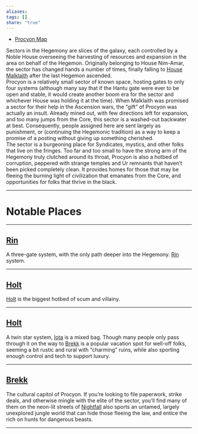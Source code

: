 ```yaml
---
aliases: 
tags: []
share: "true"
---
```


- [Procyon Map](Procyon%20Map.md)


Sectors in the Hegemony are slices of the galaxy, each controlled by a Noble House overseeing the harvesting of resources and expansion in the area on behalf of the Hegemon. Originally belonging to House Nim-Amar, the sector has changed hands a number of times, finally falling to [House Malklaith](House%20Malklaith.md) after the last Hegemon ascended.  
Procyon is a relatively small sector of known space, hosting gates to only four systems (although many say that if the Hantu gate were ever to be open and stable, it would create another boom era for the sector and whichever House was holding it at the time). When Malklaith was promised a sector for their help in the Ascension wars, the “gift” of Procyon was actually an insult. Already mined out, with few directions left for expansion, and too many jumps from the Core, this sector is a washed-out backwater at best. Consequently, people assigned here are sent largely as punishment, or (continuing the Hegemonic tradition) as a way to keep a promise of a posting without giving up something cherished.  
The sector is a burgeoning place for Syndicates, mystics, and other folks that live on the fringes. Too far and too small to have the strong arm of the Hegemony truly clutched around its throat, Procyon is also a hotbed of corruption, peppered with strange temples and Ur remnants that haven’t been picked completely clean. It provides homes for those that may be fleeing the burning light of civilization that emanates from the Core, and opportunities for folks that thrive in the black.

---

# Notable Places

---

## [Rin](Rin.md)

A three-gate system, with the only path deeper into the Hegemony. [Rin](Rin.md) system.

---

## [Holt](Holt.md)

[Holt](Holt.md) is the biggest hotbed of scum and villainy.

---

## [Holt](Holt.md)

A twin star system, [Iota](Iota.md) is a mixed bag. Though many people only pass through it on the way to [Brekk](Brekk.md) is a popular vacation spot for well-off folks, seeming a bit rustic and rural with “charming” ruins, while also sporting enough control and tech to support luxury.

---

## [Brekk](Brekk.md)

The cultural capitol of Procyon. If you’re looking to file paperwork, strike deals, and otherwise mingle with the elite of the sector, you’ll find many of them on the neon-lit streets of [Nightfall](Nightfall.md) also sports an untamed, largely unexplored jungle world that can hide those fleeing the law, and entice the rich on hunts for dangerous beasts.

---
